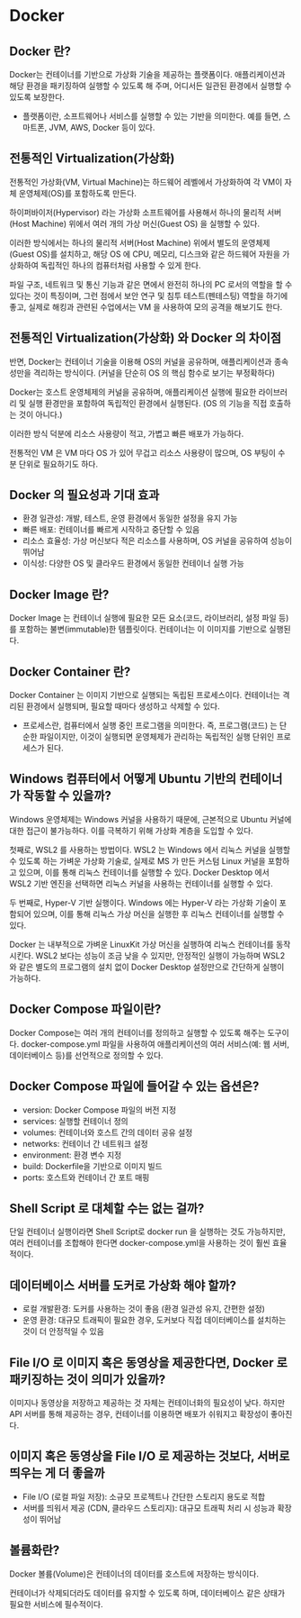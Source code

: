 # Docker

## Docker 란?
Docker는 컨테이너를 기반으로 가상화 기술을 제공하는 플랫폼이다. 애플리케이션과 해당 환경을 패키징하여 실행할 수 있도록 해 주며, 어디서든 일관된 환경에서 실행할 수 있도록 보장한다.

* 플랫폼이란, 소프트웨어나 서비스를 실행할 수 있는 기반을 의미한다. 예를 들면, 스마트폰, JVM, AWS, Docker 등이 있다.

## 전통적인 Virtualization(가상화)
전통적인 가상화(VM, Virtual Machine)는 하드웨어 레벨에서 가상화하여 각 VM이 자체 운영체제(OS)를 포함하도록 만든다.

하이퍼바이저(Hypervisor) 라는 가상화 소프트웨어를 사용해서 하나의 물리적 서버 (Host Machine) 위에서 여러 개의 가상 머신(Guest OS) 을 실행할 수 있다.

이러한 방식에서는 하나의 물리적 서버(Host Machine) 위에서 별도의 운영체제(Guest OS)를 설치하고, 해당 OS 에 CPU, 메모리, 디스크와 같은 하드웨어 자원을 가상화하여 독립적인 하나의 컴퓨터처럼 사용할 수 있게 한다.

파일 구조, 네트워크 및 통신 기능과 같은 면에서 완전히 하나의 PC 로서의 역할을 할 수 있다는 것이 특징이며, 그런 점에서 보안 연구 및 침투 테스트(펜테스팅) 역할을 하기에 좋고, 실제로 해킹과 관련된 수업에서는 VM 을 사용하여 모의 공격을 해보기도 한다.

## 전통적인 Virtualization(가상화) 와 Docker 의 차이점

반면, Docker는 컨테이너 기술을 이용해 OS의 커널을 공유하며, 애플리케이션과 종속성만을 격리하는 방식이다. (커널을 단순히 OS 의 핵심 함수로 보기는 부정확하다)

Docker는 호스트 운영체제의 커널을 공유하며, 애플리케이션 실행에 필요한 라이브러리 및 실행 환경만을 포함하여 독립적인 환경에서 실행된다. (OS 의 기능을 직접 호출하는 것이 아니다.)

이러한 방식 덕분에 리소스 사용량이 적고, 가볍고 빠른 배포가 가능하다.

전통적인 VM 은 VM 마다 OS 가 있어 무겁고 리소스 사용량이 많으며, OS 부팅이 수 분 단위로 필요하기도 하다.

## Docker 의 필요성과 기대 효과
- 환경 일관성: 개발, 테스트, 운영 환경에서 동일한 설정을 유지 가능
- 빠른 배포: 컨테이너를 빠르게 시작하고 중단할 수 있음
- 리소스 효율성: 가상 머신보다 적은 리소스를 사용하며, OS 커널을 공유하여 성능이 뛰어남
- 이식성: 다양한 OS 및 클라우드 환경에서 동일한 컨테이너 실행 가능

## Docker Image 란?
Docker Image 는 컨테이너 실행에 필요한 모든 요소(코드, 라이브러리, 설정 파일 등)를 포함하는 불변(immutable)한 템플릿이다. 컨테이너는 이 이미지를 기반으로 실행된다.

## Docker Container 란?
Docker Container 는 이미지 기반으로 실행되는 독립된 프로세스이다. 컨테이너는 격리된 환경에서 실행되며, 필요할 때마다 생성하고 삭제할 수 있다.

* 프로세스란, 컴퓨터에서 실행 중인 프로그램을 의미한다. 즉, 프로그램(코드) 는 단순한 파일이지만, 이것이 실행되면 운영체제가 관리하는 독립적인 실행 단위인 프로세스가 된다.

## Windows 컴퓨터에서 어떻게 Ubuntu 기반의 컨테이너가 작동할 수 있을까?
Windows 운영체제는 Windows 커널을 사용하기 때문에, 근본적으로 Ubuntu 커널에 대한 접근이 불가능하다. 이를 극복하기 위해 가상화 계층을 도입할 수 있다.

첫째로, WSL2 를 사용하는 방법이다. WSL2 는 Windows 에서 리눅스 커널을 실행할 수 있도록 하는 가벼운 가상화 기술로, 실제로 MS 가 만든 커스텀 Linux 커널을 포함하고 있으며, 이를 통해 리눅스 컨테이너를 실행할 수 있다. Docker Desktop 에서 WSL2 기반 엔진을 선택하면 리눅스 커널을 사용하는 컨테이너를 실행할 수 있다.

두 번째로, Hyper-V 기반 실행이다. Windows 에는 Hyper-V 라는 가상화 기술이 포함되어 있으며, 이를 통해 리눅스 가상 머신을 실행한 후 리눅스 컨테이너를 실행할 수 있다.

Docker 는 내부적으로 가벼운 LinuxKit 가상 머신을 실행하여 리눅스 컨테이너를 동작시킨다. WSL2 보다는 성능이 조금 낮을 수 있지만, 안정적인 실행이 가능하며 WSL2 와 같은 별도의 프로그램의 설치 없이 Docker Desktop 설정만으로 간단하게 실행이 가능하다.

## Docker Compose 파일이란?
Docker Compose는 여러 개의 컨테이너를 정의하고 실행할 수 있도록 해주는 도구이다. docker-compose.yml 파일을 사용하여 애플리케이션의 여러 서비스(예: 웹 서버, 데이터베이스 등)를 선언적으로 정의할 수 있다.

## Docker Compose 파일에 들어갈 수 있는 옵션은?
- version: Docker Compose 파일의 버전 지정
- services: 실행할 컨테이너 정의
- volumes: 컨테이너와 호스트 간의 데이터 공유 설정
- networks: 컨테이너 간 네트워크 설정
- environment: 환경 변수 지정
- build: Dockerfile을 기반으로 이미지 빌드
- ports: 호스트와 컨테이너 간 포트 매핑

## Shell Script 로 대체할 수는 없는 걸까?
단일 컨테이너 실행이라면 Shell Script로 docker run 을 실행하는 것도 가능하지만, 여러 컨테이너를 조합해야 한다면 docker-compose.yml을 사용하는 것이 훨씬 효율적이다.

## 데이터베이스 서버를 도커로 가상화 해야 할까?
- 로컬 개발환경: 도커를 사용하는 것이 좋음 (환경 일관성 유지, 간편한 설정)
- 운영 환경: 대규모 트래픽이 필요한 경우, 도커보다 직접 데이터베이스를 설치하는 것이 더 안정적일 수 있음

## File I/O 로 이미지 혹은 동영상을 제공한다면, Docker 로 패키징하는 것이 의미가 있을까?
이미지나 동영상을 저장하고 제공하는 것 자체는 컨테이너화의 필요성이 낮다. 하지만 API 서버를 통해 제공하는 경우, 컨테이너를 이용하면 배포가 쉬워지고 확장성이 좋아진다.

## 이미지 혹은 동영상을 File I/O 로 제공하는 것보다, 서버로 띄우는 게 더 좋을까
- File I/O (로컬 파일 저장): 소규모 프로젝트나 간단한 스토리지 용도로 적합
- 서버를 띄워서 제공 (CDN, 클라우드 스토리지): 대규모 트래픽 처리 시 성능과 확장성이 뛰어남

## 볼륨화란?
Docker 볼륨(Volume)은 컨테이너의 데이터를 호스트에 저장하는 방식이다.

컨테이너가 삭제되더라도 데이터를 유지할 수 있도록 하며, 데이터베이스 같은 상태가 필요한 서비스에 필수적이다.